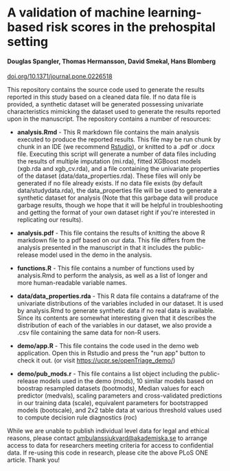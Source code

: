 # A validation of machine learning-based risk scores in the prehospital setting
#### Douglas Spangler, Thomas Hermansson, David Smekal, Hans Blomberg

[doi.org/10.1371/journal.pone.0226518](https://doi.org/10.1371/journal.pone.0226518)

This repository contains the source code used to generate the results reported in this study based on a cleaned data file. If no data file is provided, a synthetic dataset will be generated possessing univariate characteristics mimicking the dataset used to generate the results reported upon in the manuscript. The repository contains a number of resources:

* **analysis.Rmd** - This R markdown file contains the main analysis executed to produce the reported results. This file may be run chunk by chunk in an IDE (we recommend [Rstudio](https://rstudio.com)), or knitted to a .pdf or .docx file. Executing this script will generate a number of data files including the results of multiple imputation (mi.rda), fitted XGBoost models (xgb.rda and xgb_cv.rda), and a file containing the univariate properties of the dataset (data/data_properties.rda). These files will only be generated if no file already exists. If no data file exists (by default data/studydata.rda), the data_properties file will be used to generate a synthetic dataset for analysis (Note that this garbage data will produce garbage results, though we hope that it will be helpful in troubleshooting and getting the format of your own dataset right if you're interested in replicating our results).

* **analysis.pdf** - This file contains the results of knitting the above R markdown file to a pdf based on our data. This file differs from the analysis presented in the manuscript in that it includes the public-release model used in the demo in the analysis.

* **functions.R** - This file contains a number of functions used by analysis.Rmd to perform the analysis, as well as a list of longer and more human-readable variable names.

* **data/data_properties.rda** - This R data file contains a dataframe of the univariate distributions of the variables included in our dataset. It is used by analysis.Rmd to generate synthetic data if no real data is available. Since its contents are somewhat interesting given that it describes the distribution of each of the variables in our dataset, we also provide a .csv file containing the same data for non-R users.

* **demo/app.R** - This file contains the code used in the demo web application. Open this in Rstudio and press the "run app" button to check it out. (or visit https://ucpr.se/openTriage_demo/)

* **demo/pub_mods.r** - This file contains a list object including the public-release models used in the demo (mods), 10 similar models based on boostrap resampled datasets (bootmods), Median values for each predictor (medvals), scaling parameters and cross-validated predictions in our training data (scale), equivalent parameters for bootstrapped models (bootscale), and 2x2 table data at various threshold values used to compute decision rule diagnostics (roc)

While we are unable to publish individual level data for legal and ethical reasons, please contact ambulanssjukvard@akademiska.se to arrange access to data for researchers meeting criteria for access to confidential data. If re-using this code in research, please cite the above PLoS ONE article. Thank you!